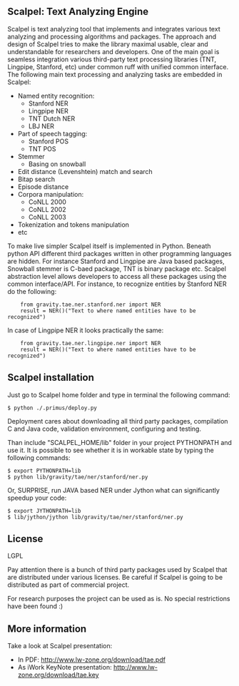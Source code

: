 ## Scalpel: Text Analyzing Engine 

Scalpel is text analyzing tool that implements and integrates various text analyzing and processing algorithms and packages. 
The approach and design of Scalpel tries to make the library maximal usable, clear and understandable for researchers and developers. 
One of the main goal is seamless integration various third-party text processing libraries (TNT, Lingpipe, Stanford, etc) under
common ruff with unified common interface. The following main text processing and analyzing tasks are embedded in Scalpel:
  * Named entity recognition:
    * Stanford NER
    * Lingpipe NER
    * TNT Dutch NER
    * LBJ NER
  * Part of speech tagging:
    * Stanford POS
    * TNT POS
  * Stemmer 
    * Basing on snowball 
  * Edit distance (Levenshtein) match and search 
  * Bitap search 
  * Episode distance 
  * Corpora manipulation:
     * CoNLL 2000
     * CoNLL 2002
     * CoNLL 2003
  * Tokenization and tokens manipulation
  * etc

To make live simpler Scalpel itself is implemented in Python. Beneath python API different third packages 
written in other programming languages are hidden. For instance Stanford and Lingpipe are Java based packages,
Snowball stemmer is C-baed package, TNT is binary package etc. Scalpel abstraction level allows developers
to access all these packages using the common interface/API. For instance, to recognize
entities by Stanford NER do the following:
 
		from gravity.tae.ner.stanford.ner import NER
		result = NER()("Text to where named entities have to be recognized")

In case of Lingpipe NER it looks practically the same:

		from gravity.tae.ner.lingpipe.ner import NER
		result = NER()("Text to where named entities have to be recognized")


## Scalpel installation

Just go to Scalpel home folder and type in terminal the following command:

	$ python ./.primus/deploy.py

Deployment cares about downloading all third party packages, compilation C and Java code, 
validation environment, configuring and testing. 

Than include "SCALPEL_HOME/lib" folder in your project PYTHONPATH and use it. It is possible
to see whether it is in workable state by typing the following commands:

    $ export PYTHONPATH=lib
    $ python lib/gravity/tae/ner/stanford/ner.py

Or, SURPRISE, run JAVA based NER under Jython what can significantly speedup your code:
	
	$ export JYTHONPATH=lib
	$ lib/jython/jython lib/gravity/tae/ner/stanford/ner.py



## License 
LGPL

Pay attention there is a bunch of third party packages used by Scalpel that are distributed under various licenses.
Be careful if Scalpel is going to be distributed as part of commercial project. 

For research purposes the project can be used as is. No special restrictions have been found :)


## More information

Take a look at Scalpel presentation:
   * In PDF: http://www.lw-zone.org/download/tae.pdf
   * As iWork KeyNote presentation: http://www.lw-zone.org/download/tae.key




